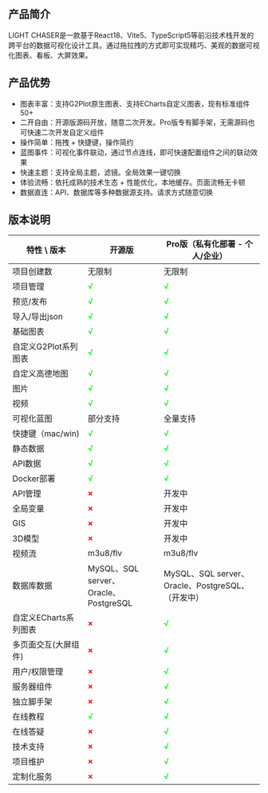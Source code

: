 ## 产品简介

LIGHT CHASER是一款基于React18、Vite5、TypeScript5等前沿技术栈开发的跨平台的数据可视化设计工具。通过拖拉拽的方式即可实现精巧、美观的数据可视化图表、看板、大屏效果。

## 产品优势

- 图表丰富：支持G2Plot原生图表、支持ECharts自定义图表，现有标准组件50+
- 二开自由：开源版源码开放，随意二次开发。Pro版专有脚手架，无需源码也可快速二次开发自定义组件
- 操作简单：拖拽 + 快捷键，操作简约
- 蓝图事件：可视化事件联动，通过节点连线，即可快速配置组件之间的联动效果
- 快速主题：支持全局主题，滤镜。全局效果一键切换
- 体验流畅：依托成熟的技术生态 + 性能优化，本地缓存。页面流畅无卡顿
- 数据直连：API、数据库等多种数据源支持。请求方式随意切换

## 版本说明

| 特性 \ 版本        | 开源版                                          | Pro版（私有化部署 - 个人/企业）                           |
|----------------|----------------------------------------------|-----------------------------------------------|
| 项目创建数          | 无限制                                          | 无限制                                           |
| 项目管理           | <span style="color:#00FF10FF"><b>√</b><span> | <span style="color:#00FF10FF"><b>√</b><span>  |
| 预览/发布          | <span style="color:#00FF10FF"><b>√</b><span> | <span style="color:#00FF10FF"><b>√</b><span>  |
| 导入/导出json      | <span style="color:#00FF10FF"><b>√</b><span> | <span style="color:#00FF10FF"><b>√</b><span>  |
| 基础图表           | <span style="color:#00FF10FF"><b>√</b><span> | <span style="color:#00FF10FF"><b>√</b><span>  |
| 自定义G2Plot系列图表  | <span style="color:#00FF10FF"><b>√</b><span> | <span style="color:#00FF10FF"><b>√</b><span>  |
| 自定义高德地图        | <span style="color:#00FF10FF"><b>√</b><span> | <span style="color:#00FF10FF"><b>√</b><span>  |
| 图片             | <span style="color:#00FF10FF"><b>√</b><span> | <span style="color:#00FF10FF"><b>√</b><span>  |
| 视频             | <span style="color:#00FF10FF"><b>√</b><span> | <span style="color:#00FF10FF"><b>√</b><span>  |
| 可视化蓝图          | 部分支持                                         | 全量支持                                          |
| 快捷键（mac/win)   | <span style="color:#00FF10FF"><b>√</b><span> | <span style="color:#00FF10FF"><b>√</b><span>  |
| 静态数据           | <span style="color:#00FF10FF"><b>√</b><span> | <span style="color:#00FF10FF"><b>√</b><span>  |
| API数据          | <span style="color:#00FF10FF"><b>√</b><span> | <span style="color:#00FF10FF"><b>√</b><span>  |
| Docker部署       | <span style="color:#00FF10FF"><b>√</b><span> | <span style="color:#00FF10FF"><b>√</b><span>  |
| API管理          | <span style="color:#FF0000FF"><b>×</b><span> | 开发中                                           |
| 全局变量           | <span style="color:#FF0000FF"><b>×</b><span> | 开发中                                           |
| GIS            | <span style="color:#FF0000FF"><b>×</b><span> | 开发中                                           |
| 3D模型           | <span style="color:#FF0000FF"><b>×</b><span> | 开发中                                           |
| 视频流            | m3u8/flv                                     | m3u8/flv                                      |
| 数据库数据          | MySQL、SQL server、<br/>Oracle、PostgreSQL      | MySQL、SQL server、<br/>Oracle、PostgreSQL、（开发中） |
| 自定义ECharts系列图表 | <span style="color:#FF0000FF"><b>×</b><span> | <span style="color:#00FF10FF"><b>√</b><span>  |
| 多页面交互(大屏组件)    | <span style="color:#FF0000FF"><b>×</b><span> | <span style="color:#00FF10FF"><b>√</b><span>  |
| 用户/权限管理        | <span style="color:#FF0000FF"><b>×</b><span> | <span style="color:#00FF10FF"><b>√</b><span>  |
| 服务器组件          | <span style="color:#FF0000FF"><b>×</b><span> | <span style="color:#00FF10FF"><b>√</b><span>  |
| 独立脚手架          | <span style="color:#FF0000FF"><b>×</b><span> | <span style="color:#00FF10FF"><b>√</b><span>  |
| 在线教程           | <span style="color:#00FF10FF"><b>√</b><span> | <span style="color:#00FF10FF"><b>√</b><span>  |
| 在线答疑           | <span style="color:#FF0000FF"><b>×</b><span> | <span style="color:#00FF10FF"><b>√</b><span>  |
| 技术支持           | <span style="color:#FF0000FF"><b>×</b><span> | <span style="color:#00FF10FF"><b>√</b><span>  |
| 项目维护           | <span style="color:#FF0000FF"><b>×</b><span> | <span style="color:#00FF10FF"><b>√</b><span>  |
| 定制化服务          | <span style="color:#FF0000FF"><b>×</b><span> | <span style="color:#00FF10FF"><b>√</b><span>  |

